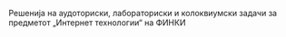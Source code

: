 Решенија на аудоториски, лабораториски и колоквиумски задачи за предметот „Интернет технологии“ на ФИНКИ
